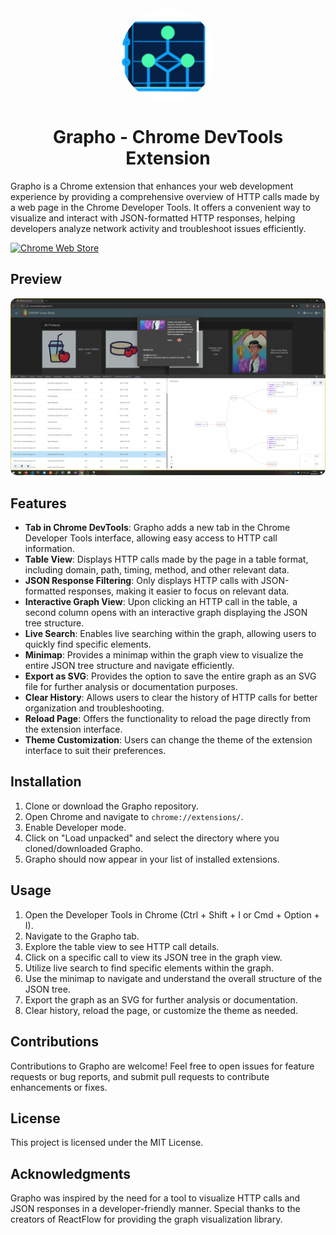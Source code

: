 <img src="src/assets/grapho-icon.png" alt="Logo" width="150" height="150" style="display: block; margin: 0 auto; border-radius: 50%;">

<h1 style="text-align: center;">Grapho - Chrome DevTools Extension</h1>

Grapho is a Chrome extension that enhances your web development experience by providing a comprehensive overview of HTTP calls made by a web page in the Chrome Developer Tools. It offers a convenient way to visualize and interact with JSON-formatted HTTP responses, helping developers analyze network activity and troubleshoot issues efficiently.

[![Chrome Web Store](https://img.shields.io/chrome-web-store/v/YOUR_EXTENSION_ID)](https://chrome.google.com/webstore/detail/YOUR_EXTENSION_ID)

## Preview

<img src="src/assets/screenshot2.png" alt="App Screenshot" style="border-radius: 10px;">

## Features

- **Tab in Chrome DevTools**: Grapho adds a new tab in the Chrome Developer Tools interface, allowing easy access to HTTP call information.
- **Table View**: Displays HTTP calls made by the page in a table format, including domain, path, timing, method, and other relevant data.
- **JSON Response Filtering**: Only displays HTTP calls with JSON-formatted responses, making it easier to focus on relevant data.
- **Interactive Graph View**: Upon clicking an HTTP call in the table, a second column opens with an interactive graph displaying the JSON tree structure.
- **Live Search**: Enables live searching within the graph, allowing users to quickly find specific elements.
- **Minimap**: Provides a minimap within the graph view to visualize the entire JSON tree structure and navigate efficiently.
- **Export as SVG**: Provides the option to save the entire graph as an SVG file for further analysis or documentation purposes.
- **Clear History**: Allows users to clear the history of HTTP calls for better organization and troubleshooting.
- **Reload Page**: Offers the functionality to reload the page directly from the extension interface.
- **Theme Customization**: Users can change the theme of the extension interface to suit their preferences.

## Installation

1. Clone or download the Grapho repository.
2. Open Chrome and navigate to `chrome://extensions/`.
3. Enable Developer mode.
4. Click on "Load unpacked" and select the directory where you cloned/downloaded Grapho.
5. Grapho should now appear in your list of installed extensions.

## Usage

1. Open the Developer Tools in Chrome (Ctrl + Shift + I or Cmd + Option + I).
2. Navigate to the Grapho tab.
3. Explore the table view to see HTTP call details.
4. Click on a specific call to view its JSON tree in the graph view.
5. Utilize live search to find specific elements within the graph.
6. Use the minimap to navigate and understand the overall structure of the JSON tree.
7. Export the graph as an SVG for further analysis or documentation.
8. Clear history, reload the page, or customize the theme as needed.

## Contributions

Contributions to Grapho are welcome! Feel free to open issues for feature requests or bug reports, and submit pull requests to contribute enhancements or fixes.

## License

This project is licensed under the MIT License.

## Acknowledgments

Grapho was inspired by the need for a tool to visualize HTTP calls and JSON responses in a developer-friendly manner. Special thanks to the creators of ReactFlow for providing the graph visualization library.
